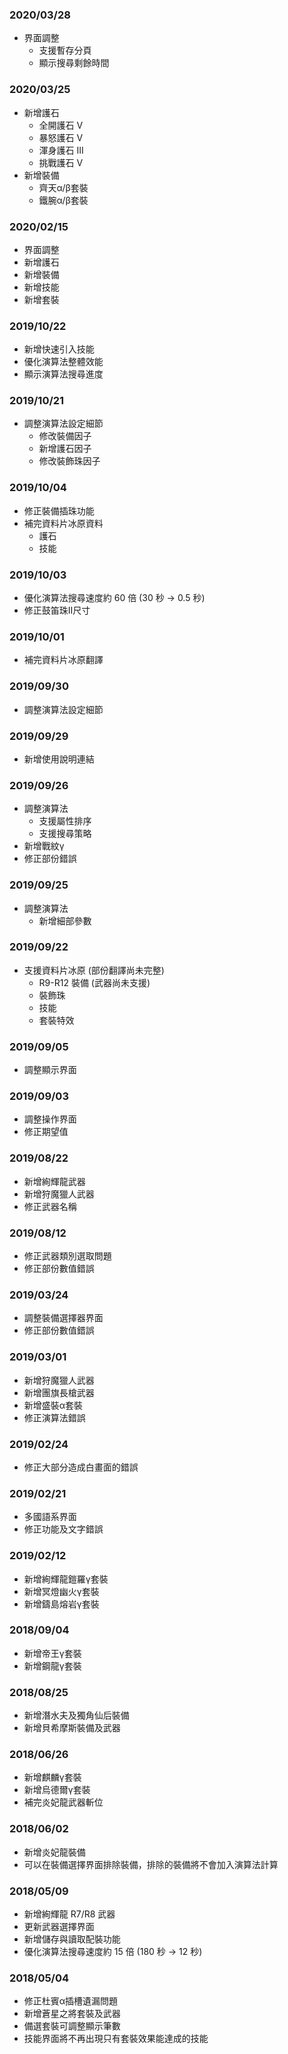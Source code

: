 ### 2020/03/28

* 界面調整
    * 支援暫存分頁
    * 顯示搜尋剩餘時間

### 2020/03/25

* 新增護石
    * 全開護石 V
    * 暴怒護石 V
    * 渾身護石 III
    * 挑戰護石 V
* 新增裝備
    * 齊天α/β套裝
    * 鐵腕α/β套裝

### 2020/02/15

* 界面調整
* 新增護石
* 新增裝備
* 新增技能
* 新增套裝

### 2019/10/22

* 新增快速引入技能
* 優化演算法整體效能
* 顯示演算法搜尋進度

### 2019/10/21

* 調整演算法設定細節
    * 修改裝備因子
    * 新增護石因子
    * 修改裝飾珠因子

### 2019/10/04

* 修正裝備插珠功能
* 補完資料片冰原資料
    * 護石
    * 技能

### 2019/10/03

* 優化演算法搜尋速度約 60 倍 (30 秒 -> 0.5 秒)
* 修正鼓笛珠II尺寸

### 2019/10/01

* 補完資料片冰原翻譯

### 2019/09/30

* 調整演算法設定細節

### 2019/09/29

* 新增使用說明連結

### 2019/09/26

* 調整演算法
    * 支援屬性排序
    * 支援搜尋策略
* 新增戰紋γ
* 修正部份錯誤

### 2019/09/25

* 調整演算法
    * 新增細部參數

### 2019/09/22

* 支援資料片冰原 (部份翻譯尚未完整)
    * R9-R12 裝備 (武器尚未支援)
    * 裝飾珠
    * 技能
    * 套裝特效

### 2019/09/05

* 調整顯示界面

### 2019/09/03

* 調整操作界面
* 修正期望值

### 2019/08/22

* 新增絢輝龍武器
* 新增狩魔獵人武器
* 修正武器名稱

### 2019/08/12

* 修正武器類別選取問題
* 修正部份數值錯誤

### 2019/03/24

* 調整裝備選擇器界面
* 修正部份數值錯誤

### 2019/03/01

* 新增狩魔獵人武器
* 新增團旗長槍武器
* 新增盛裝α套裝
* 修正演算法錯誤

### 2019/02/24

* 修正大部分造成白畫面的錯誤

### 2019/02/21

* 多國語系界面
* 修正功能及文字錯誤

### 2019/02/12

* 新增絢輝龍鎧羅γ套裝
* 新增冥燈幽火γ套裝
* 新增鑄島熔岩γ套裝

### 2018/09/04

* 新增帝王γ套裝
* 新增鋼龍γ套裝

### 2018/08/25

* 新增潛水夫及獨角仙后裝備
* 新增貝希摩斯裝備及武器

### 2018/06/26

* 新增麒麟γ套裝
* 新增烏德爾γ套裝
* 補完炎妃龍武器斬位

### 2018/06/02

* 新增炎妃龍裝備
* 可以在裝備選擇界面排除裝備，排除的裝備將不會加入演算法計算

### 2018/05/09

* 新增絢輝龍 R7/R8 武器
* 更新武器選擇界面
* 新增儲存與讀取配裝功能
* 優化演算法搜尋速度約 15 倍 (180 秒 -> 12 秒)

### 2018/05/04

* 修正杜賓α插槽遺漏問題
* 新增蒼星之將套裝及武器
* 備選套裝可調整顯示筆數
* 技能界面將不再出現只有套裝效果能達成的技能
